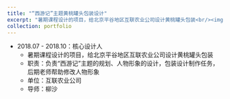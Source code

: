 ```yaml
---
title: "“西游记”主题黄桃罐头包装设计"
excerpt: "暑期课程设计的项目，给北京平谷地区互联农业公司设计黄桃罐头包装<br/><img src='/images/500x300.png'>"
collection: portfolio
---
```

- 2018.07 - 2018.10：核心设计人
  - 暑期课程设计的项目，给北京平谷地区互联农业公司设计黄桃罐头包装
  - 职责：负责“西游记”主题的规划、人物形象的设计，包装设计制作任务，后期老师帮助修改人物形象
  - 单位：互联农业公司
  - 导师：柳沙
